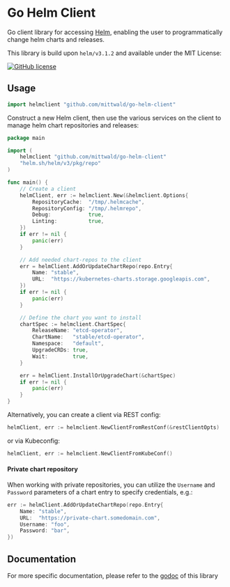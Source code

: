 # Go Helm Client

Go client library for accessing [Helm](https://github.com/helm/helm), enabling the user to programmatically change helm charts and releases.
                                                                                                                         
This library is build upon `helm/v3.1.2` and available under the MIT License:
 
[![GitHub license](https://img.shields.io/github/license/mittwald/go-helm-client.svg)](https://github.com/mittwald/go-helm-client/blob/master/LICENSE)

## Usage

```go
import helmclient "github.com/mittwald/go-helm-client"
```
Construct a new Helm client, then use the various services on the client to manage helm chart repositories and releases:
```go 
package main

import (
	helmclient "github.com/mittwald/go-helm-client"
	"helm.sh/helm/v3/pkg/repo"
)

func main() {
	// Create a client
	helmClient, err := helmclient.New(&helmclient.Options{
		RepositoryCache:  "/tmp/.helmcache",
		RepositoryConfig: "/tmp/.helmrepo",
		Debug:            true,
		Linting:          true,
	})
	if err != nil {
		panic(err)
	}

	// Add needed chart-repos to the client
	err = helmClient.AddOrUpdateChartRepo(repo.Entry{
		Name: "stable",
		URL:  "https://kubernetes-charts.storage.googleapis.com",
	})
	if err != nil {
		panic(err)
	}

	// Define the chart you want to install
	chartSpec := helmclient.ChartSpec{
		ReleaseName: "etcd-operator",
		ChartName:   "stable/etcd-operator",
		Namespace:   "default",
		UpgradeCRDs: true,
		Wait:        true,
	}

	err = helmClient.InstallOrUpgradeChart(&chartSpec)
	if err != nil {
		panic(err)
	}
}
```

Alternatively, you can create a client via REST config: 
```go
helmClient, err := helmclient.NewClientFromRestConf(&restClientOpts)
```
or via Kubeconfig:

```go
helmClient, err := helmclient.NewClientFromKubeConf()
```

#### Private chart repository
When working with private repositories, you can utilize the `Username` and `Password` parameters of a chart entry to specify credentials, e.g.:

```go
err := helmClient.AddOrUpdateChartRepo(repo.Entry{
    Name: "stable",
    URL:  "https://private-chart.somedomain.com",
    Username: "foo",
    Password: "bar",
})
```

## Documentation
For more specific documentation, please refer to the [godoc](https://pkg.go.dev/github.com/mittwald/go-helm-client/) of this library